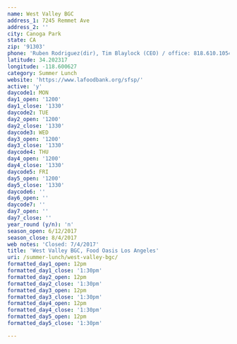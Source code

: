 ```yaml
---
name: West Valley BGC
address_1: 7245 Remmet Ave
address_2: ''
city: Canoga Park
state: CA
zip: '91303'
phone: 'Ruben Rodriguez(dir), Tim Blaylock (CEO) / office: 818.610.1054'
latitude: 34.202317
longitude: -118.600627
category: Summer Lunch
website: 'https://www.lafoodbank.org/sfsp/'
active: 'y'
daycode1: MON
day1_open: '1200'
day1_close: '1330'
daycode2: TUE
day2_open: '1200'
day2_close: '1330'
daycode3: WED
day3_open: '1200'
day3_close: '1330'
daycode4: THU
day4_open: '1200'
day4_close: '1330'
daycode5: FRI
day5_open: '1200'
day5_close: '1330'
daycode6: ''
day6_open: ''
daycode7: ''
day7_open: ''
day7_close: ''
year_round (y/n): 'n'
season_open: 6/12/2017
season_close: 8/4/2017
web notes: 'Closed: 7/4/2017'
title: 'West Valley BGC, Food Oasis Los Angeles'
uri: /summer-lunch/west-valley-bgc/
formatted_day1_open: 12pm
formatted_day1_close: '1:30pm'
formatted_day2_open: 12pm
formatted_day2_close: '1:30pm'
formatted_day3_open: 12pm
formatted_day3_close: '1:30pm'
formatted_day4_open: 12pm
formatted_day4_close: '1:30pm'
formatted_day5_open: 12pm
formatted_day5_close: '1:30pm'

---
```



